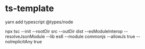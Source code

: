 # ts-template

yarn add typescript @types/node

npx tsc --init --rootDir src --outDir dist --esModuleInterop --resolveJsonModule --lib es6 --module commonjs --allowJs true --noImplicitAny true

